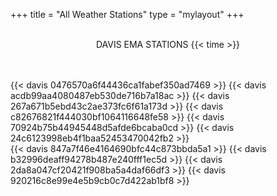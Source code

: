 +++
title = "All Weather Stations"
type = "mylayout"
+++

<br>
 <center id="title"> DAVIS EMA STATIONS {{< time >}} </center>
<br>
<br>

{{< davis 0476570a6f44436ca1fabef350ad7469 >}}
{{< davis acdb99aa4080487eb530de716b7a18ac >}}
{{< davis 267a671b5ebd43c2ae373fc6f61a173d >}}
{{< davis c82676821f444030bf1064116648fe58 >}}
{{< davis 70924b75b44945448d5afde6bcaba0cd >}}
{{< davis 24c6123998eb4f1baa52453470042fb2 >}}
<br>
{{< davis 847a7f46e4164690bfc44c873bbda5a1 >}}
{{< davis b32996deaff94278b487e240fff1ec5d >}}
{{< davis 2da8a047cf20421f908ba5a4daf66df3 >}}
{{< davis 920216c8e99e4e5b9cb0c7d422ab1bf8 >}}




